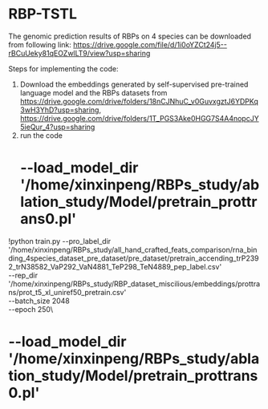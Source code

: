 # RBP-TSTL
The genomic prediction results of RBPs on 4 species can be downloaded from following link:
https://drive.google.com/file/d/1i0oYZCt24j5--rBCuUeky81qEOZwlLT9/view?usp=sharing

Steps for implementing the code:
1. Download the embeddings generated by self-supervised pre-trained language model and the RBPs datasets from https://drive.google.com/drive/folders/18nCJNhuC_v0GuvxgztJ6YDPKq3wH3YhD?usp=sharing, https://drive.google.com/drive/folders/1T_PGS3Ake0HGG7S4A4nopcJY5ieQur_4?usp=sharing
2. run the code 
   #                               --load_model_dir '/home/xinxinpeng/RBPs_study/ablation_study/Model/pretrain_prottrans0.pl'
!python train.py   --pro_label_dir '/home/xinxinpeng/RBPs_study/all_hand_crafted_feats_comparison/rna_binding_4species_dataset_pre_dataset/pre_dataset/pretrain_accending_trP2392_trN38582_VaP292_VaN4881_TeP298_TeN4889_pep_label.csv'          \
                              --rep_dir     '/home/xinxinpeng/RBPs_study/RBP_dataset_miscilious/embeddings/prottrans/prot_t5_xl_uniref50_pretrain.csv'    \
                              --batch_size  2048 \
                              --epoch 250\
#                               --load_model_dir '/home/xinxinpeng/RBPs_study/ablation_study/Model/pretrain_prottrans0.pl'
